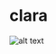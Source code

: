 # clara

![alt text]([http://url/to/img.png](https://github.com/darlanarendra/clara/blob/main/apiworld.png)https://github.com/darlanarendra/clara/blob/main/apiworld.png)
